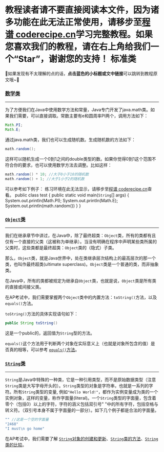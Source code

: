 <notice>教程读者请不要直接阅读本文件，因为诸多功能在此无法正常使用，请移步至[程谱 coderecipe.cn](https://coderecipe.cn/learn/6)学习完整教程。如果您喜欢我们的教程，请在右上角给我们一个“Star”，谢谢您的支持！</notice>
标准类
======

🌟如果发现有不太理解的点的话，**点击蓝色的小标题或文中链接**可以跳转到教程原文哦~🌟

### [数学类](https://coderecipe.cn/learn/2/4)
------

为了方便我们在Java中使用数学方法和常量，Java专门开发了java.math类。如果我们需要，可以直接调取。常数主要有e和圆周率PI两个，调用方法如下：

```java
Math.PI;
Math.E;
```

通过java.math类，我们也可以生成随机数。生成随机数的方法如下：

```java
math.random();
```

这样可以随机生成一个0到1之间的double类型的数。如果你觉得0到1这个范围不符合你的要求，也可以使用数学方法去调整。比如这样：

```java
math.random() * 10; //大于0小于10的随机数
math.random() + 1; //大于1小于2的随机数
```

可以参考如下例子：
<lab lang="java" parameters="filename=test.java">
<notice>练习环境在此无法显示，请移步至[程谱 coderecipe.cn](https://coderecipe.cn/learn/6)查看。</notice>
public class test {
   public static void main(`String`[] args) { 
     System.out.println(Math.PI);
     System.out.println(Math.E);
     System.out.println(math.random())
   }
}
</lab>

### [`Object`类](https://coderecipe.cn/learn/3/6)
------

我们在继承章节中讲过，在Java中，除了最终超类：`Object`类，所有的类都有且仅有一个直接的父类（这被称为单继承）。当没有明确在程序中声明某些类所属的父类时，这些类都是最终超类：`Object`类的（隐式）子类。

那么，`Object`类，就是Java世界中，处在类继承层次结构上的最高层次的那一个类，也叫作最终超类(ultimate superclass)。`Object`类是一个普通的类，而非抽象类。

在Java中，所有的类都被规定为继承自`Object`类，也就是说，`Object`类是所有类的直接或间接父类。

在AP考试中，我们需要掌握两个`Object`类中的内置方法：`toString()`方法，以及`equals()`方法。

`toString()`方法的具体实现语句如下：
```java
public String toString()
```
这是一个public的，返回值为`String`型的方法。

`equals()`这个方法用于判断两个对象在实际意义上（也就是对象所包含的值）是否真的相等，可以参考 [`equals()`方法](https://coderecipe.cn/learn/3/6#section-`Object`类里的方法)。

### [`String`类](https://coderecipe.cn/learn/3/7)
------
`String`是Java中特殊的一种类，它是一种引用类型，而不是原始数据类型（注意`String`类是大写字母开头的）。`String`类型的对象是字符串，也就是一系列的字符。所有`String`类型的变量, 例如`"Hello World!"`，都作为实例变量成为类的一个实例对象，这样的变量，称作字面量(literal)。一个`String`类型的字面量，包含着零个（包括0）以上的字符，字符的涵义包括双引号" "中的所有字符，包括空格与转义符。（双引号本身不属于字面量的一部分）。如下几个例子都是合法的字面量。

```java
"" //这是一个空的字面量
"2468"
"I must\n go home"
```

在AP考试中，我们需要了解 [`String`对象的创建和更新](https://coderecipe.cn/learn/3/7#section-string%E5%AF%B9%E8%B1%A1%E7%9A%84%E5%88%9B%E5%BB%BA%E5%92%8C%E6%9B%B4%E6%96%B0)、[`String`类的方法](https://coderecipe.cn/learn/3/7#section-string%E7%B1%BB%E7%9A%84%E6%96%B9%E6%B3%95)、[`String`类的比较](https://coderecipe.cn/learn/3/7#section-string%E7%B1%BB%E7%9A%84%E6%AF%94%E8%BE%83)。